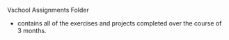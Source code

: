 Vschool Assignments Folder

- contains all of the exercises and projects completed over the course of 3 months.
